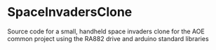# SpaceInvadersClone
Source code for a small, handheld space invaders clone for the AOE common project using the RA882 drive and arduino standard libraries
